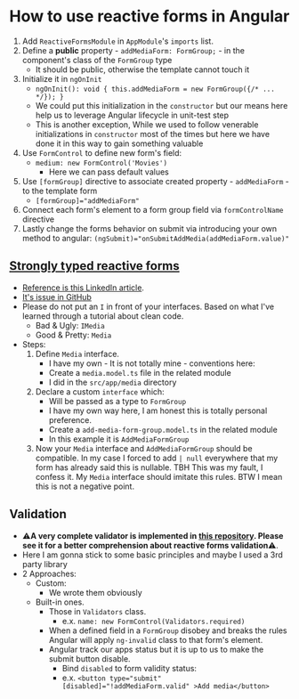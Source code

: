 # How to use reactive forms in Angular

1. Add `ReactiveFormsModule` in `AppModule`'s `imports` list.
2. Define a **public** property - `addMediaForm: FormGroup;` - in the component's class of the `FormGroup` type
   - It should be public, otherwise the template cannot touch it
3. Initialize it in `ngOnInit`
   - `ngOnInit(): void { this.addMediaForm = new FormGroup({/* ... */}); }`
   - We could put this initialization in the `constructor` but our means here help us to leverage Angular lifecycle in unit-test step
   - This is another exception, While we used to follow venerable initializations in `constructor` most of the times but here we have done it in this way to gain something valuable
4. Use `FormControl` to define new form's field:
   - `medium: new FormControl('Movies')`
     - Here we can pass default values
5. Use `[formGroup]` directive to associate created property - `addMediaForm` - to the template form
   - `[formGroup]="addMediaForm"`
6. Connect each form's element to a form group field via `formControlName` directive
7. Lastly change the forms behavior on submit via introducing your own method to angular: `(ngSubmit)="onSubmitAddMedia(addMediaForm.value)"`

## [Strongly typed reactive forms](https://angular.io/guide/typed-forms)

- [Reference is this LinkedIn article](https://www.linkedin.com/pulse/3-steps-make-your-reactive-form-typesafe-angular-aart-den-braber/).
- [It's issue in GitHub](https://github.com/angular/angular/issues/13721)
- Please do not put an `I` in front of your interfaces. Based on what I've learned through a tutorial about clean code.
  - Bad & Ugly: `IMedia`
  - Good & Pretty: `Media`
- Steps:
  1.  Define `Media` interface.
      - I have my own - It is not totally mine - conventions here:
      - Create a `media.model.ts` file in the related module
      - I did in the `src/app/media` directory
  2.  Declare a custom `interface` which:
      - Will be passed as a type to `FormGroup`
      - I have my own way here, I am honest this is totally personal preference.
      - Create a `add-media-form-group.model.ts` in the related module
      - In this example it is `AddMediaFormGroup`
  3.  Now your `Media` interface and `AddMediaFormGroup` should be compatible. In my case I forced to add `| null` everywhere that my form has already said this is nullable. TBH This was my fault, I confess it. My `Media` interface should imitate this rules. BTW I mean this is not a negative point.

## Validation

- :warning:**A very complete validator is implemented in [this repository](https://github.com/kasir-barati/task-tracker-traversy-media). Please see it for a better comprehension about reactive forms validation**:warning:.
- Here I am gonna stick to some basic principles and maybe I used a 3rd party library
- 2 Approaches:
  - Custom:
    - We wrote them obviously
  - Built-in ones.
    - Those in `Validators` class.
      - e.x. `name: new FormControl(Validators.required)`
    - When a defined field in a `FormGroup` disobey and breaks the rules Angular will apply `ng-invalid` class to that form's element.
    - Angular track our apps status but it is up to us to make the submit button disable.
      - Bind `disabled` to form validity status:
      - e.x. `<button type="submit" [disabled]="!addMediaForm.valid" >Add media</button>`
